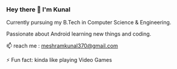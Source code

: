 ### Hey there 👋 I'm Kunal 

Currently pursuing my B.Tech in Computer Science & Engineering.

Passionate about Android learning new things and coding.

 📫 reach me : meshramkunal370@gmail.com 
 
 ⚡ Fun fact: kinda like playing Video Games 
<!--
**kunal370/kunal370** is a ✨ _special_ ✨ repository because its `README.md` (this file) appears on your GitHub profile.

Here are some ideas to get you started:

- 🔭 I’m intrested in Android Application Developement
- 🌱 I’m currently pursuing Engineering | B.Tech.
- 📫 How to reach me: meshramkunal370@gmail.com 
- ⚡ Fun fact: I'm kinda funny 
-->
